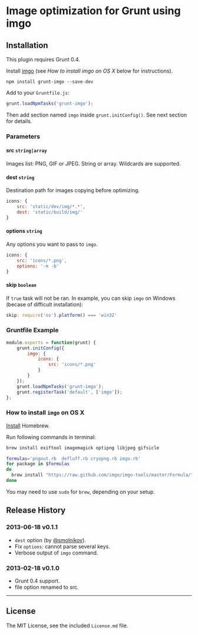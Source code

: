 # Image optimization for Grunt using imgo

## Installation

This plugin requires Grunt 0.4.

Install [imgo](https://github.com/imgo/imgo/blob/master/README.md) (see *How to install imgo on OS X* below for instructions).

`npm install grunt-imgo --save-dev`

Add to your `Gruntfile.js`:

```javascript
grunt.loadNpmTasks('grunt-imgo');
```

Then add section named `imgo` inside `grunt.initConfig()`. See next section for details.


### Parameters

#### src `string|array`

Images list: PNG, GIF or JPEG. String or array. Wildcards are supported.

#### dest `string`

Destination path for images copying before optimizing.

``` javascript
icons: {
	src: 'static/dev/img/*.*',
	dest: 'static/build/img/'
}
```

#### options `string`

Any options you want to pass to `imgo`.

``` javascript
icons: {
	src: 'icons/*.png',
	options: '-m -b'
}
```

#### skip `boolean`

If `true` task will not be ran. In example, you can skip `imgo` on Windows (becase of difficult installation):

``` javascript
skip: require('os').platform() === 'win32'
```


### Gruntfile Example

``` javascript
module.exports = function(grunt) {
	grunt.initConfig({
		imgo: {
			icons: {
				src: 'icons/*.png'
			}
		}
	});
	grunt.loadNpmTasks('grunt-imgo');
	grunt.registerTask('default', ['imgo']);
};
```

### How to install `imgo` on OS X

[Install](https://github.com/mxcl/homebrew/wiki/Installation) Homebrew.

Run following commands in terminal:

```bash
brew install exiftool imagemagick optipng libjpeg gifsicle

formulas='pngout.rb  defluff.rb cryopng.rb imgo.rb'
for package in $formulas
do
  brew install "https://raw.github.com/imgo/imgo-tools/master/Formula/"$package
done
```

You may need to use `sudo` for `brew`, depending on your setup.


## Release History

### 2013-06-18 v0.1.1

* `dest` option (by [@smolnikov](https://github.com/smolnikov)).
* Fix `options`: cannot parse several keys.
* Verbose output of `imgo` command.

### 2013-02-18 v0.1.0

* Grunt 0.4 support.
* file option renamed to src.


---

## License

The MIT License, see the included `License.md` file.
